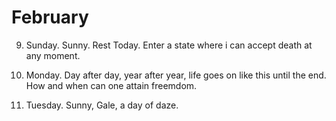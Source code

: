 # February

9. Sunday. Sunny. Rest Today. Enter a state where i can accept death at any moment.

24. Monday. Day after day, year after year, life goes on like this until the end. How and when can one attain freemdom.

25. Tuesday. Sunny, Gale, a day of daze.